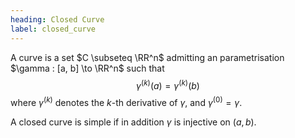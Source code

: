 ```yaml
---
heading: Closed Curve
label: closed_curve
---
```


A curve is a set $C \subseteq \RR^n$ admitting an parametrisation $\gamma : [a, b] \to \RR^n$ such that
$$
\gamma^{(k)} (a) = \gamma^{(k)} (b)
$$
where $\gamma^{(k)}$ denotes the $k$-th derivative of $\gamma$, and $\gamma^{(0)} = \gamma$.

A closed curve is simple if in addition $\gamma$ is injective on $(a, b)$.
